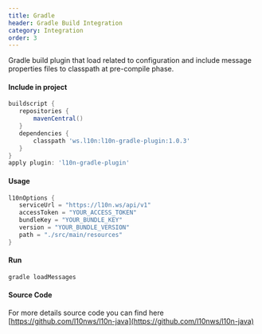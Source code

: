 ```yaml
---
title: Gradle 
header: Gradle Build Integration
category: Integration
order: 3
---
```


Gradle build plugin that load related to configuration and include message properties files to classpath at pre-compile phase.

#### Include in project
   
````groovy
buildscript {
   repositories {
       mavenCentral()
   }
   dependencies {
       classpath 'ws.l10n:l10n-gradle-plugin:1.0.3'
   }
}
apply plugin: 'l10n-gradle-plugin'
````

#### Usage
````groovy
l10nOptions {
   serviceUrl = "https://l10n.ws/api/v1"
   accessToken = "YOUR_ACCESS_TOKEN"
   bundleKey = "YOUR_BUNDLE_KEY"
   version = "YOUR_BUNDLE_VERSION"
   path = "./src/main/resources"
}
````

#### Run
```groovy
gradle loadMessages
```

#### Source Code

For more details source code you can find here [https://github.com/l10nws/l10n-java](https://github.com/l10nws/l10n-java)